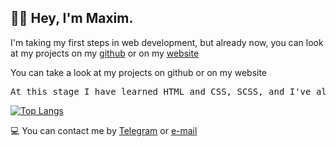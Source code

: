 ## 🐱‍👤 Hey, I'm Maxim.

I'm taking my first steps in web development, but already now, you can look at my projects on my [github](https://github.com/bozzhik) or on my [website](https://bozzhik.github.io/works/)

You can take a look at my projects on github or on my website
<pre>
At this stage I have learned <kbd>HTML and CSS</kbd>, <kbd>SCSS</kbd>, and I've already started learning <kbd>JavaScript</kbd>
</pre>

[![Top Langs](https://github-readme-stats.vercel.app/api/top-langs/?username=bozzhik&layout=compact&theme=dark)](https://github.com/bozzhik?tab=repositories)

💻 You can contact me by [Telegram](https://t.me/bozzhik) or [e-mail](mailto:bozzhik@ya.ru)
